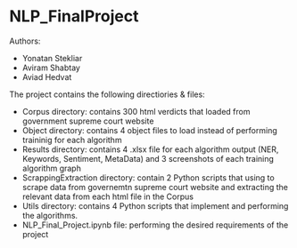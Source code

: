 # NLP_FinalProject

Authors:
* Yonatan Stekliar
* Aviram Shabtay
* Aviad Hedvat

The project contains the following directiories & files:
- Corpus directory: contains 300 html verdicts that loaded from government supreme court website
- Object directory: contains 4 object files to load instead of performing traininig for each algorithm
- Results directory: contains 4 .xlsx file for each algorithm output (NER, Keywords, Sentiment, MetaData) and 3 screenshots of each training algorithm graph
- ScrappingExtraction directory: contain 2 Python scripts that using to scrape data from governemtn supreme court website and extracting the relevant data from each html file in the Corpus
- Utils directory: contains 4 Python scripts that implement and performing the algorithms.
- NLP_Final_Project.ipynb file: performing the desired requirements of the project 
